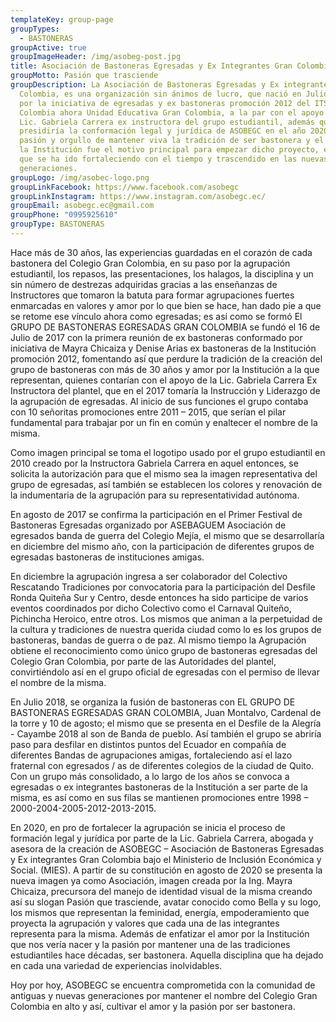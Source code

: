 ```yaml
---
templateKey: group-page
groupTypes:
  - BASTONERAS
groupActive: true
groupImageHeader: /img/asobeg-post.jpg
title: Asociación de Bastoneras Egresadas y Ex Integrantes Gran Colombia
groupMotto: Pasión que trasciende
groupDescription: La Asociación de Bastoneras Egresadas y Ex integrantes Gran
  Colombia, es una organización sin ánimos de lucro, que nació en Julio de 2017
  por la iniciativa de egresadas y ex bastoneras promoción 2012 del ITS Gran
  Colombia ahora Unidad Educativa Gran Colombia, a la par con el apoyo de la
  Lic. Gabriela Carrera ex instructora del grupo estudiantil, además quien
  presidiría la conformación legal y jurídica de ASOBEGC en el año 2020. La
  pasión y orgullo de mantener viva la tradición de ser bastonera y el nombre de
  la Institución fue el motivo principal para empezar dicho proyecto, el mismo
  que se ha ido fortaleciendo con el tiempo y trascendido en las nuevas
  generaciones.
groupLogo: /img/asobec-logo.png
groupLinkFacebook: https://www.facebook.com/asobegc
groupLinkInstagram: https://www.instagram.com/asobegc.ec/
groupEmail: asobegc.ec@gmail.com
groupPhone: "0995925610"
groupType: BASTONERAS
---
```

Hace más de 30 años, las experiencias guardadas en el corazón de cada bastonera del Colegio Gran Colombia, en su paso por la agrupación estudiantil, los repasos, las presentaciones, los halagos, la disciplina y un sin número de destrezas adquiridas gracias a las enseñanzas de Instructores que tomaron la batuta para formar agrupaciones fuertes enmarcadas en valores y amor por lo que bien se hace, han dado pie a que se retome ese vínculo ahora como egresadas; es así como se formó El GRUPO DE BASTONERAS EGRESADAS GRAN COLOMBIA se fundó el 16 de Julio de 2017 con la primera reunión de ex bastoneras conformado por iniciativa de Mayra Chicaiza y Denise Arias ex bastoneras de la Institución promoción 2012, fomentando así que perdure la tradición de la creación del grupo de bastoneras con más de 30 años y amor por la Institución a la que representan, quienes contarían con el apoyo de la Lic. Gabriela Carrera Ex Instructora del plantel, que en el 2017 tomaría la Instrucción y Liderazgo de la agrupación de egresadas. Al inicio de sus funciones el grupo contaba con 10 señoritas promociones entre 2011 – 2015, que serían el pilar fundamental para trabajar por un fin en común y enaltecer el nombre de la misma.

Como imagen principal se toma el logotipo usado por el grupo estudiantil en 2010 creado por la Instructora Gabriela Carrera en aquel entonces, se solicita la autorización para que el mismo sea la imagen representativa del grupo de egresadas, así también se establecen los colores y renovación de la indumentaria de la agrupación para su representatividad autónoma.

En agosto de 2017 se confirma la participación en el Primer Festival de Bastoneras Egresadas organizado por ASEBAGUEM Asociación de egresados banda de guerra del Colegio Mejía, el mismo que se desarrollaría en diciembre del mismo año, con la participación de diferentes grupos de egresadas bastoneras de instituciones amigas.

En diciembre la agrupación ingresa a ser colaborador del Colectivo Rescatando Tradiciones por convocatoria para la participación del Desfile Ronda Quiteña Sur y Centro, desde entonces ha sido participe de varios eventos coordinados por dicho Colectivo como el Carnaval Quiteño, Pichincha Heroico, entre otros. Los mismos que animan a la perpetuidad de la cultura y tradiciones de nuestra querida ciudad como lo es los grupos de bastoneras, bandas de guerra o de paz. Al mismo tiempo la Agrupación obtiene el reconocimiento como único grupo de bastoneras egresadas del Colegio Gran Colombia, por parte de las Autoridades del plantel, convirtiéndolo así en el grupo oficial de egresadas con el permiso de llevar el nombre de la misma.

En Julio 2018, se organiza la fusión de bastoneras con EL GRUPO DE BASTONERAS EGRESADAS GRAN COLOMBIA, Juan Montalvo, Cardenal de la torre y 10 de agosto; el mismo que se presenta en el Desfile de la Alegría - Cayambe 2018 al son de Banda de pueblo. Así también el grupo se abriría paso para desfilar en distintos puntos del Ecuador en compañía de diferentes Bandas de agrupaciones amigas, fortaleciendo así el lazo fraternal con egresados / as de diferentes colegios de la ciudad de Quito. Con un grupo más consolidado, a lo largo de los años se convoca a egresadas o ex integrantes bastoneras de la Institución a ser parte de la misma, es así como en sus filas se mantienen promociones entre 1998 – 2000-2004-2005-2012-2013-2015.

En 2020, en pro de fortalecer la agrupación se inicia el proceso de formación legal y jurídica por parte de la Lic. Gabriela Carrera, abogada y asesora de la creación de ASOBEGC – Asociación de Bastoneras Egresadas y Ex integrantes Gran Colombia bajo el Ministerio de Inclusión Económica y Social. (MIES). A partir de su constitución en agosto de 2020 se presenta la nueva imagen ya como Asociación, imagen creada por la Ing. Mayra Chicaiza, precursora del manejo de identidad visual de la misma creando así su slogan Pasión que trasciende, avatar conocido como Bella y su logo, los mismos que representan la feminidad, energía, empoderamiento que proyecta la agrupación y valores que cada una de las integrantes representa para la misma. Además de enfatizar el amor por la Institución que nos vería nacer y la pasión por mantener una de las tradiciones estudiantiles hace décadas, ser bastonera. Aquella disciplina que ha dejado en cada una variedad de experiencias inolvidables.

Hoy por hoy, ASOBEGC se encuentra comprometida con la comunidad de antiguas y nuevas generaciones por mantener el nombre del Colegio Gran Colombia en alto y así, cultivar el amor y la pasión por ser bastonera.